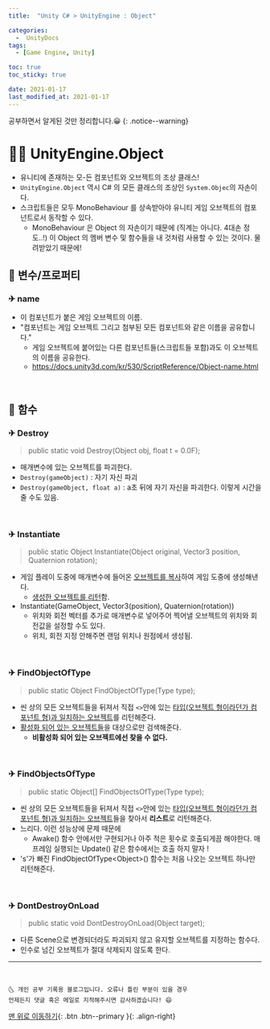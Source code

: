 ```yaml
---
title:  "Unity C# > UnityEngine : Object" 

categories:
  -  UnityDocs
tags:
  - [Game Engine, Unity]

toc: true
toc_sticky: true

date: 2021-01-17
last_modified_at: 2021-01-17
---
```


공부하면서 알게된 것만 정리합니다.😀
{: .notice--warning}


# 👩‍🦰 UnityEngine.Object

- 유니티에 존재하는 모-든 컴포넌트와 오브젝트의 조상 클래스!
- `UnityEngine.Object` 역시 C# 의 모든 클래스의 조상인 `System.Objec`의 자손이다.
- 스크립트들은 모두 MonoBehaviour 를 상속받아야 유니티 게임 오브젝트의 컴포넌트로서 동작할 수 있다. 
  - MonoBehaviour 은 Object 의 자손이기 때문에 (직계는 아니다. 4대손 정도..!) 이 Object 의 멤버 변수 및 함수들을 내 것처럼 사용할 수 있는 것이다. 물려받았기 때문에! 

## 🚀 변수/프로퍼티

### ✈ name

- 이 컴포넌트가 붙은 게임 오브젝트의 이름.
- "컴포넌트는 게임 오브젝트 그리고 첨부된 모든 컴포넌트와 같은 이름을 공유합니다."
  - 게임 오브젝트에 붙어있는 다른 컴포넌트들(스크립트들 포함)과도 이 오브젝트의 이름을 공유한다.
  - <https://docs.unity3d.com/kr/530/ScriptReference/Object-name.html>

<br>

## 🚀 함수

### ✈ Destroy

> public static void Destroy(Object obj, float t = 0.0F);

- 매개변수에 있는 오브젝트를 파괴한다.
- `Destroy(gameObject)` : 자기 자신 파괴
- `Destroy(gameObject, float a)` : a초 뒤에 자기 자신을 파괴한다. 이렇게 시간을 줄 수도 있음.

<br>

### ✈ Instantiate

> public static Object Instantiate(Object original, Vector3 position, Quaternion rotation);

- 게임 플레이 도중에 매개변수에 들어온 <u>오브젝트를 복사</u>하여 게임 도중에 생성해낸다.
  - <u>생성한 오브젝트를 리턴</u>함.
- Instantiate(GameObject, Vector3(position), Quaternion(rotation))
  - 위치와 회전 벡터를 추가로 매개변수로 넣어주어 찍어낼 오브젝트의 위치와 회전값을 설정할 수도 있다.
  - 위치, 회전 지정 안해주면 랜덤 위치나 원점에서 생성됨.

<br>

### ✈ FindObjectOfType

> public static Object FindObjectOfType(Type type);

- 씬 상의 모든 오브젝트들을 뒤져서 직접 `<>`안에 있는 <u>타입(오브젝트 형이라던가 컴포넌트 형)과 일치하는 오브젝트</u>를 리턴해준다.
- <u>활성화 되어 있는 오브젝트들</u>을 대상으로만 검색해준다. 
  - **비활성화 되어 있는 오브젝트에선 찾을 수 없다.**

<br>

### ✈ FindObjectsOfType

> public static Object[] FindObjectsOfType(Type type);

- 씬 상의 모든 오브젝트들을 뒤져서 직접 `<>`안에 있는 <u>타입(오브젝트 형이라던가 컴포넌트 형)과 일치하는 오브젝트</u>들을 찾아서 **리스트**로 리턴해준다.
- 느리다. 이런 성능상에 문제 때문에
  - Awake() 함수 안에서만 구현되거나 아주 적은 횟수로 호출되게끔 해야한다. 매프레임 실행되는 Update() 같은 함수에서는 호출 하지 말자 !
- 's'가 빠진 FindObjectOfType\<Object>() 함수는 처음 나오는 오브젝트 하나만 리턴해준다.

<br>

### ✈ DontDestroyOnLoad

> public static void DontDestroyOnLoad(Object target);

- 다른 Scene으로 변경되더라도 파괴되지 않고 유지할 오브젝트를 지정하는 함수다.
- 인수로 넘긴 오브젝트가 절대 삭제되지 않도록 한다.

***
<br>

    🌜 개인 공부 기록용 블로그입니다. 오류나 틀린 부분이 있을 경우 
    언제든지 댓글 혹은 메일로 지적해주시면 감사하겠습니다! 😄

[맨 위로 이동하기](#){: .btn .btn--primary }{: .align-right}